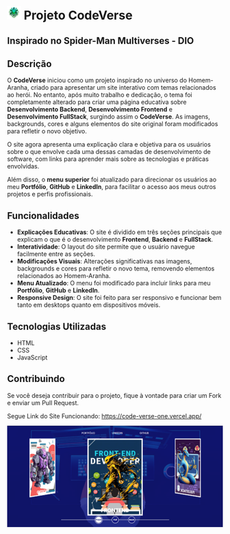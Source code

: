 # <img src="./assets/images/favicon1.png"> Projeto CodeVerse

## Inspirado no Spider-Man Multiverses - DIO

## Descrição

O **CodeVerse** iniciou como um projeto inspirado no universo do Homem-Aranha, criado para apresentar um site interativo com temas relacionados ao herói. No entanto, após muito trabalho e dedicação, o tema foi completamente alterado para criar uma página educativa sobre **Desenvolvimento Backend**, **Desenvolvimento Frontend** e **Desenvolvimento FullStack**, surgindo assim o **CodeVerse**. As imagens, backgrounds, cores e alguns elementos do site original foram modificados para refletir o novo objetivo.

O site agora apresenta uma explicação clara e objetiva para os usuários sobre o que envolve cada uma dessas camadas de desenvolvimento de software, com links para aprender mais sobre as tecnologias e práticas envolvidas.

Além disso, o **menu superior** foi atualizado para direcionar os usuários ao meu **Portfólio**, **GitHub** e **LinkedIn**, para facilitar o acesso aos meus outros projetos e perfis profissionais.

## Funcionalidades

- **Explicações Educativas**: O site é dividido em três seções principais que explicam o que é o desenvolvimento **Frontend**, **Backend** e **FullStack**.
- **Interatividade**: O layout do site permite que o usuário navegue facilmente entre as seções.
- **Modificações Visuais**: Alterações significativas nas imagens, backgrounds e cores para refletir o novo tema, removendo elementos relacionados ao Homem-Aranha.
- **Menu Atualizado**: O menu foi modificado para incluir links para meu **Portfólio**, **GitHub** e **LinkedIn**.
- **Responsive Design**: O site foi feito para ser responsivo e funcionar bem tanto em desktops quanto em dispositivos móveis.

## Tecnologias Utilizadas

- HTML
- CSS
- JavaScript

## Contribuindo

Se você deseja contribuir para o projeto, fique à vontade para criar um Fork e enviar um Pull Request.

Segue Link do Site Funcionando: https://code-verse-one.vercel.app/

<img src="./assets/images/site.png">
